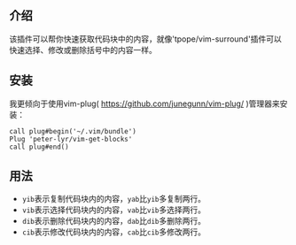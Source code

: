 ## 介绍
该插件可以帮你快速获取代码块中的内容，就像'tpope/vim-surround'插件可以快速选择、修改或删除括号中的内容一样。

## 安装
我更倾向于使用vim-plug( https://github.com/junegunn/vim-plug/ )管理器来安装：
```vim
call plug#begin('~/.vim/bundle')
Plug 'peter-lyr/vim-get-blocks'
call plug#end()
```

## 用法
- `yib`表示复制代码块内的内容，`yab`比`yib`多复制两行。
- `vib`表示选择代码块内的内容，`vab`比`vib`多选择两行。
- `dib`表示删除代码块内的内容，`dab`比`dib`多删除两行。
- `cib`表示修改代码块内的内容，`cab`比`cib`多修改两行。
